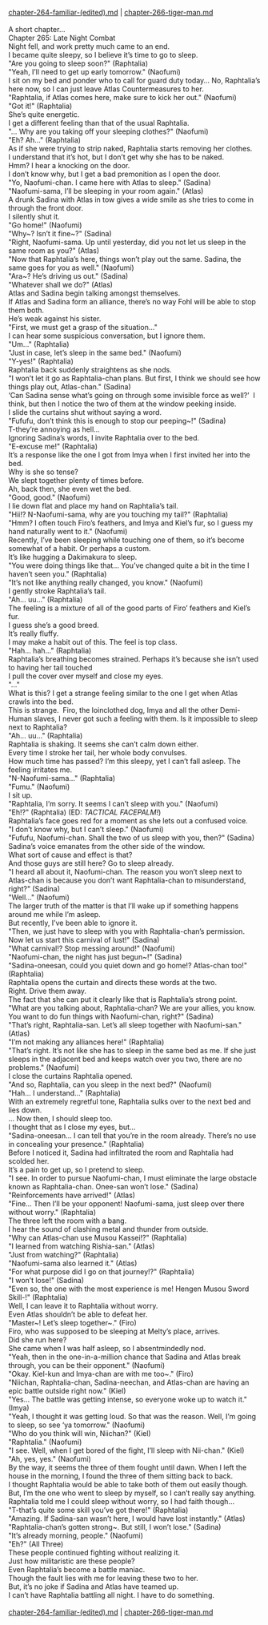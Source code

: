 [chapter-264-familiar-(edited).md](./chapter-264-familiar-(edited).md) | [chapter-266-tiger-man.md](./chapter-266-tiger-man.md) <br/>
<br/>
A short chapter…<br/>
Chapter 265: Late Night Combat<br/>
Night fell, and work pretty much came to an end.<br/>
I became quite sleepy, so I believe it’s time to go to sleep.<br/>
"Are you going to sleep soon?" (Raphtalia)<br/>
"Yeah, I’ll need to get up early tomorrow." (Naofumi)<br/>
I sit on my bed and ponder who to call for guard duty today… No, Raphtalia’s here now, so I can just leave Atlas Countermeasures to her.<br/>
"Raphtalia, if Atlas comes here, make sure to kick her out." (Naofumi)<br/>
"Got it!" (Raphtalia)<br/>
She’s quite energetic.<br/>
I get a different feeling than that of the usual Raphtalia.<br/>
"… Why are you taking off your sleeping clothes?" (Naofumi)<br/>
"Eh? Ah…" (Raphtalia)<br/>
As if she were trying to strip naked, Raphtalia starts removing her clothes.<br/>
I understand that it’s hot, but I don’t get why she has to be naked.<br/>
Hmm? I hear a knocking on the door.<br/>
I don’t know why, but I get a bad premonition as I open the door.<br/>
"Yo, Naofumi-chan. I came here with Atlas to sleep." (Sadina)<br/>
"Naofumi-sama, I’ll be sleeping in your room again." (Atlas)<br/>
A drunk Sadina with Atlas in tow gives a wide smile as she tries to come in through the front door.<br/>
I silently shut it.<br/>
"Go home!" (Naofumi)<br/>
"Why~? Isn’t it fine~?" (Sadina)<br/>
"Right, Naofumi-sama. Up until yesterday, did you not let us sleep in the same room as you?" (Atlas)<br/>
"Now that Raphtalia’s here, things won’t play out the same. Sadina, the same goes for you as well." (Naofumi)<br/>
"Ara~? He’s driving us out." (Sadina)<br/>
"Whatever shall we do?" (Atlas)<br/>
Atlas and Sadina begin talking amongst themselves.<br/>
If Atlas and Sadina form an alliance, there’s no way Fohl will be able to stop them both.<br/>
He’s weak against his sister.<br/>
"First, we must get a grasp of the situation…"<br/>
I can hear some suspicious conversation, but I ignore them.<br/>
"Um…" (Raphtalia)<br/>
"Just in case, let’s sleep in the same bed." (Naofumi)<br/>
"Y-yes!" (Raphtalia)<br/>
Raphtalia back suddenly straightens as she nods.<br/>
"I won’t let it go as Raphtalia-chan plans. But first, I think we should see how things play out, Atlas-chan." (Sadina)<br/>
‘Can Sadina sense what’s going on through some invisible force as well?’  I think, but then I notice the two of them at the window peeking inside.<br/>
I slide the curtains shut without saying a word.<br/>
"Fufufu, don’t think this is enough to stop our peeping~!" (Sadina)<br/>
T-they’re annoying as hell…<br/>
Ignoring Sadina’s words, I invite Raphtalia over to the bed.<br/>
"E-excuse me!" (Raphtalia)<br/>
It’s a response like the one I got from Imya when I first invited her into the bed.<br/>
Why is she so tense?<br/>
We slept together plenty of times before.<br/>
Ah, back then, she even wet the bed.<br/>
"Good, good." (Naofumi)<br/>
I lie down flat and place my hand on Raphtalia’s tail.<br/>
"Hii!? N-Naofumi-sama, why are you touching my tail?" (Raphtalia)<br/>
"Hmm? I often touch Firo’s feathers, and Imya and Kiel’s fur, so I guess my hand naturally went to it." (Naofumi)<br/>
Recently, I’ve been sleeping while touching one of them, so it’s become somewhat of a habit. Or perhaps a custom.<br/>
It’s like hugging a Dakimakura to sleep.<br/>
"You were doing things like that… You’ve changed quite a bit in the time I haven’t seen you." (Raphtalia)<br/>
"It’s not like anything really changed, you know." (Naofumi)<br/>
I gently stroke Raphtalia’s tail.<br/>
"Ah… uu…" (Raphtalia)<br/>
The feeling is a mixture of all of the good parts of Firo’ feathers and Kiel’s fur.<br/>
I guess she’s a good breed.<br/>
It’s really fluffy.<br/>
I may make a habit out of this. The feel is top class.<br/>
"Hah… hah…" (Raphtalia)<br/>
Raphtalia’s breathing becomes strained. Perhaps it’s because she isn’t used to having her tail touched<br/>
I pull the cover over myself and close my eyes.<br/>
"…"<br/>
What is this? I get a strange feeling similar to the one I get when Atlas crawls into the bed.<br/>
This is strange.  Firo, the loinclothed dog, Imya and all the other Demi-Human slaves, I never got such a feeling with them. Is it impossible to sleep next to Raphtalia?<br/>
"Ah… uu…" (Raphtalia)<br/>
Raphtalia is shaking. It seems she can’t calm down either.<br/>
Every time I stroke her tail, her whole body convulses.<br/>
How much time has passed? I’m this sleepy, yet I can’t fall asleep. The feeling irritates me.<br/>
"N-Naofumi-sama…" (Raphtalia)<br/>
"Fumu." (Naofumi)<br/>
I sit up.<br/>
"Raphtalia, I’m sorry. It seems I can’t sleep with you." (Naofumi)<br/>
"Eh!?" (Raphtalia) (ED: *TACTICAL FACEPALM!*)<br/>
Raphtalia’s face goes red for a moment as she lets out a confused voice.<br/>
"I don’t know why, but I can’t sleep." (Naofumi)<br/>
"Fufufu, Naofumi-chan. Shall the two of us sleep with you, then?" (Sadina)<br/>
Sadina’s voice emanates from the other side of the window.<br/>
What sort of cause and effect is that?<br/>
And those guys are still here? Go to sleep already.<br/>
"I heard all about it, Naofumi-chan. The reason you won’t sleep next to Atlas-chan is because you don’t want Raphtalia-chan to misunderstand, right?" (Sadina)<br/>
"Well…" (Naofumi)<br/>
The larger truth of the matter is that I’ll wake up if something happens around me while I’m asleep.<br/>
But recently, I’ve been able to ignore it.<br/>
"Then, we just have to sleep with you with Raphtalia-chan’s permission. Now let us start this carnival of lust!" (Sadina)<br/>
"What carnival!? Stop messing around!" (Naofumi)<br/>
"Naofumi-chan, the night has just begun~!" (Sadina)<br/>
"Sadina-oneesan, could you quiet down and go home!? Atlas-chan too!" (Raphtalia)<br/>
Raphtalia opens the curtain and directs these words at the two.<br/>
Right. Drive them away.<br/>
The fact that she can put it clearly like that is Raphtalia’s strong point.<br/>
"What are you talking about, Raphtalia-chan? We are your allies, you know. You want to do fun things with Naofumi-chan, right?" (Sadina)<br/>
"That’s right, Raphtalia-san. Let’s all sleep together with Naofumi-san." (Atlas)<br/>
"I’m not making any alliances here!" (Raphtalia)<br/>
"That’s right. It’s not like she has to sleep in the same bed as me. If she just sleeps in the adjacent bed and keeps watch over you two, there are no problems." (Naofumi)<br/>
I close the curtains Raphtalia opened.<br/>
"And so, Raphtalia, can you sleep in the next bed?" (Naofumi)<br/>
"Hah… I understand…" (Raphtalia)<br/>
With an extremely regretful tone, Raphtalia sulks over to the next bed and lies down.<br/>
… Now then, I should sleep too.<br/>
I thought that as I close my eyes, but…<br/>
"Sadina-oneesan… I can tell that you’re in the room already. There’s no use in concealing your presence." (Raphtalia)<br/>
Before I noticed it, Sadina had infiltrated the room and Raphtalia had scolded her.<br/>
It’s a pain to get up, so I pretend to sleep.<br/>
"I see. In order to pursue Naofumi-chan, I must eliminate the large obstacle known as Raphtalia-chan. Onee-san won’t lose." (Sadina)<br/>
"Reinforcements have arrived!" (Atlas)<br/>
"Fine… Then I’ll be your opponent! Naofumi-sama, just sleep over there without worry." (Raphtalia)<br/>
The three left the room with a bang.<br/>
I hear the sound of clashing metal and thunder from outside.<br/>
"Why can Atlas-chan use Musou Kassei!?" (Raphtalia)<br/>
"I learned from watching Rishia-san." (Atlas)<br/>
"Just from watching?" (Raphtalia)<br/>
"Naofumi-sama also learned it." (Atlas)<br/>
"For what purpose did I go on that journey!?" (Raphtalia)<br/>
"I won’t lose!" (Sadina)<br/>
"Even so, the one with the most experience is me! Hengen Musou Sword Skill-!" (Raphtalia)<br/>
Well, I can leave it to Raphtalia without worry.<br/>
Even Atlas shouldn’t be able to defeat her.<br/>
"Master~! Let’s sleep together~." (Firo)<br/>
Firo, who was supposed to be sleeping at Melty’s place, arrives.<br/>
Did she run here?<br/>
She came when I was half asleep, so I absentmindedly nod.<br/>
"Yeah, then in the one-in-a-million chance that Sadina and Atlas break through, you can be their opponent." (Naofumi)<br/>
"Okay. Kiel-kun and Imya-chan are with me too~." (Firo)<br/>
"Niichan, Raphtalia-chan, Sadina-neechan, and Atlas-chan are having an epic battle outside right now." (Kiel)<br/>
"Yes… The battle was getting intense, so everyone woke up to watch it." (Imya)<br/>
"Yeah, I thought it was getting loud. So that was the reason. Well, I’m going to sleep, so see ‘ya tomorrow." (Naofumi)<br/>
"Who do you think will win, Niichan?" (Kiel)<br/>
"Raphtalia." (Naofumi)<br/>
"I see. Well, when I get bored of the fight, I’ll sleep with Nii-chan." (Kiel)<br/>
"Ah, yes, yes." (Naofumi)<br/>
By the way, it seems the three of them fought until dawn. When I left the house in the morning, I found the three of them sitting back to back.<br/>
I thought Raphtalia would be able to take both of them out easily though.<br/>
But, I’m the one who went to sleep by myself, so I can’t really say anything.<br/>
Raphtalia told me I could sleep without worry, so I had faith though…<br/>
"T-that’s quite some skill you’ve got there!" (Raphtalia)<br/>
"Amazing. If Sadina-san wasn’t here, I would have lost instantly." (Atlas)<br/>
"Raphtalia-chan’s gotten strong~. But still, I won’t lose." (Sadina)<br/>
"It’s already morning, people." (Naofumi)<br/>
"Eh?" (All Three)<br/>
These people continued fighting without realizing it.<br/>
Just how militaristic are these people?<br/>
Even Raphtalia’s become a battle maniac.<br/>
Though the fault lies with me for leaving these two to her.<br/>
But, it’s no joke if Sadina and Atlas have teamed up.<br/>
I can’t have Raphtalia battling all night. I have to do something.<br/>
<br/>
[chapter-264-familiar-(edited).md](./chapter-264-familiar-(edited).md) | [chapter-266-tiger-man.md](./chapter-266-tiger-man.md) <br/>
